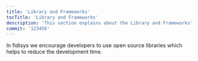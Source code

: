 ```yaml
---
title: 'Library and Frameworks'
tocTitle: 'Library and Frameworks'
description: 'This section explains about the Library and Frameworks'
commit: '123456'
---
```


In fidisys we encourage developers to use open source libraries which helps to reduce the development time.

<!-- ## Sub Heading

✍️Coming soon: Please watch this space for more updates from our team. Thanks for the patience! -->

<!--
![default and pinned tasks](/placeholders/banner.png)

```javascript
code or syntax
```

<div class="aside">
<a href=""><b>Links</b></a>
</div>
-->
